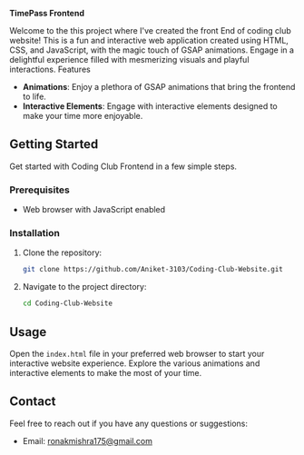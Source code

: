 **TimePass Frontend**

Welcome to the this project where I've created the front End of coding club website! This is a fun and interactive web application created using HTML, CSS, and JavaScript, with the magic touch of GSAP animations. Engage in a delightful experience filled with mesmerizing visuals and playful interactions.
Features

- **Animations**: Enjoy a plethora of GSAP animations that bring the frontend to life.
- **Interactive Elements**: Engage with interactive elements designed to make your time more enjoyable.

## Getting Started

Get started with Coding Club Frontend in a few simple steps.

### Prerequisites

- Web browser with JavaScript enabled

### Installation

1. Clone the repository:

    ```bash
    git clone https://github.com/Aniket-3103/Coding-Club-Website.git
    ```

2. Navigate to the project directory:

    ```bash
    cd Coding-Club-Website
    ```

## Usage

Open the `index.html` file in your preferred web browser to start your interactive website experience. Explore the various animations and interactive elements to make the most of your time.


## Contact

Feel free to reach out if you have any questions or suggestions:

- Email: ronakmishra175@gmail.com
